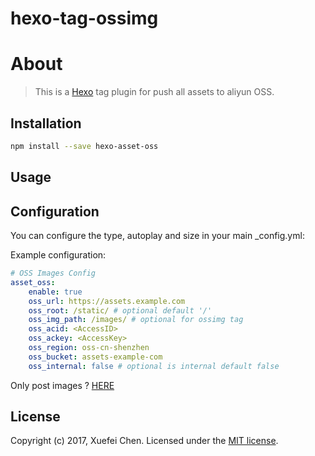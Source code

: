 # hexo-tag-ossimg

# About

> This is a [Hexo](http://hexo.io/) tag plugin for push all assets to aliyun OSS.

## Installation

```bash
npm install --save hexo-asset-oss
```

## Usage

## Configuration

You can configure the type, autoplay and size in your main _config.yml:

Example configuration:

```yml
# OSS Images Config
asset_oss:
    enable: true
    oss_url: https://assets.example.com
    oss_root: /static/ # optional default '/'
    oss_img_path: /images/ # optional for ossimg tag
    oss_acid: <AccessID>
    oss_ackey: <AccessKey>
    oss_region: oss-cn-shenzhen
    oss_bucket: assets-example-com
    oss_internal: false # optional is internal default false
```

Only post images ? [HERE](https://github.com/chenxuefei-pp/hexo-tag-ossimg#readme)

## License

Copyright (c) 2017, Xuefei Chen. Licensed under the [MIT license](LICENSE).
